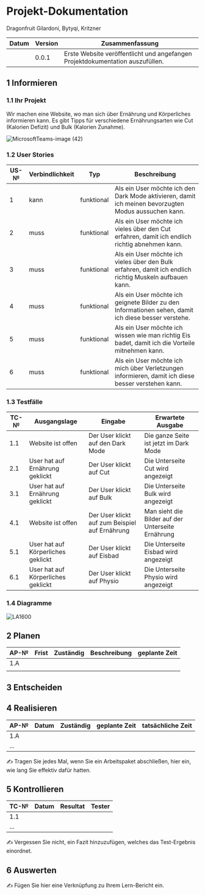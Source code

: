 # Projekt-Dokumentation
Dragonfruit
Gilardoni, Bytyqi, Kritzner

| Datum | Version | Zusammenfassung                                              |
| ----- | ------- | ------------------------------------------------------------ |
|       | 0.0.1   | Erste Website veröffentlicht und angefangen Projektdokumentation auszufüllen. |


## 1 Informieren

### 1.1 Ihr Projekt

Wir machen eine Website, wo man sich über Ernährung und Körperliches informieren kann. Es gibt Tipps für verschiedene Ernährungsarten wie Cut (Kalorien Defizit) und Bulk (Kalorien Zunahme).

![MicrosoftTeams-image (42)](https://user-images.githubusercontent.com/110892683/237025824-f704b7c6-94a4-48ca-90a1-124fc1d5d810.png)

### 1.2 User Stories

| US-№ | Verbindlichkeit | Typ  | Beschreibung                       |
| ---- | --------------- | ---- | ---------------------------------- |
| 1    | kann | funktional | Als ein User möchte ich den Dark Mode aktivieren, damit ich meinen bevorzugten Modus aussuchen kann. |
| 2  | muss | funktional | Als ein User möchte ich vieles über den Cut erfahren, damit ich endlich richtig abnehmen kann. |
| 3  | muss | funktional | Als ein User möchte ich vieles über den Bulk erfahren, damit ich endlich richtig Muskeln aufbauen kann. |
| 4  | muss | funktional | Als ein User möchte ich geignete Bilder zu den Informationen sehen, damit ich diese besser verstehe. |
| 5  | muss | funktional | Als ein User möchte ich wissen wie man richtig Eis badet, damit ich die Vorteile mitnehmen kann. |
| 6  | muss | funktional | Als ein User möchte ich mich über Verletzungen informieren, damit ich diese besser verstehen kann. |

### 1.3 Testfälle

| TC-№ | Ausgangslage | Eingabe | Erwartete Ausgabe | 
| ---- | ------------ | ------- | ----------------- |
| 1.1   |Website ist offen |Der User klickt auf den Dark Mode     | Die ganze Seite ist jetzt im Dark Mode  |
| 2.1    |User hat auf Ernährung geklickt | Der User klickt auf Cut | Die Unterseite Cut wird angezeigt |
| 3.1    |User hat auf Ernährung geklickt | Der User klickt auf Bulk | Die Unterseite Bulk wird angezeigt |
| 4.1    | Website ist offen | Der User klickt auf zum Beispiel auf Ernährung  | Man sieht die Bilder auf der Unterseite Ernährung |
| 5.1   | User hat auf Körperliches geklickt | Der User klickt auf Eisbad | Die Unterseite Eisbad wird angezeigt |
| 6.1   | User hat auf Körperliches geklickt | Der User klickt auf Physio |Die Unterseite Physio wird angezeigt|


### 1.4 Diagramme

![LA1600](https://user-images.githubusercontent.com/110892683/237035884-9ee5ff99-3d9e-4637-a004-5636c47776ec.png)

## 2 Planen

| AP-№ | Frist | Zuständig | Beschreibung | geplante Zeit |
| ---- | ----- | --------- | ------------ | ------------- |
| 1.A  |       |           |              |               |
|   |       |           |              |               |

## 3 Entscheiden



## 4 Realisieren

| AP-№ | Datum | Zuständig | geplante Zeit | tatsächliche Zeit |
| ---- | ----- | --------- | ------------- | ----------------- |
| 1.A  |       |           |               |                   |
| ...  |       |           |               |                   |

✍️ Tragen Sie jedes Mal, wenn Sie ein Arbeitspaket abschließen, hier ein, wie lang Sie effektiv dafür hatten.

## 5 Kontrollieren

| TC-№ | Datum | Resultat | Tester |
| ---- | ----- | -------- | ------ |
| 1.1  |       |          |        |
| ...  |       |          |        |

✍️ Vergessen Sie nicht, ein Fazit hinzuzufügen, welches das Test-Ergebnis einordnet.

## 6 Auswerten

✍️ Fügen Sie hier eine Verknüpfung zu Ihrem Lern-Bericht ein.
